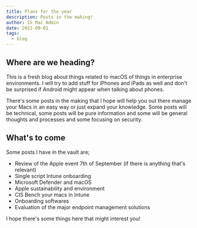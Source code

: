 ```yaml
---
title: Plans for the year
description: Posts in the making!
author: SS Mac Admin
date: 2022-09-01
tags:
  - blog
---
```


## Where are we heading?

This is a fresh blog about things related to macOS of things in enterprise environments. I will try to add stuff for iPhones and iPads as well and don't be surprised if Android might appear when talking about phones.

There's some posts in the making that I hope will help you out there manage your Macs in an easy way or just expand your knowledge. Some posts will be technical, some posts will be pure information and some will be general thoughts and processes and some focusing on security.

## What's to come

Some posts I have in the vault are;

- Review of the Apple event 7th of September (if there is anything that's relevant)
- Single script Intune onboarding
- Microsoft Defender and macOS
- Apple sustainability and environment
- CIS Bench your macs in Intune
- Onboarding softwares
- Evaluation of the major endpoint management solutions


I hope there's some things here that might interest you!